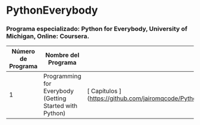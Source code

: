 # PythonEverybody
### Programa especializado: Python for Everybody, University of Michigan, Online: Coursera.

| Número de Programa | Nombre del Programa | Link del Repositorio |
|--------------------|---------------------|----------------------|
| 1 | Programming for Everybody (Getting Started with Python) | [ Capítulos ](https://github.com/jairomqcode/PythonEverybody/tree/main/Programming%20for%20Everybody%20(Getting%20Started%20with%20Python) |
